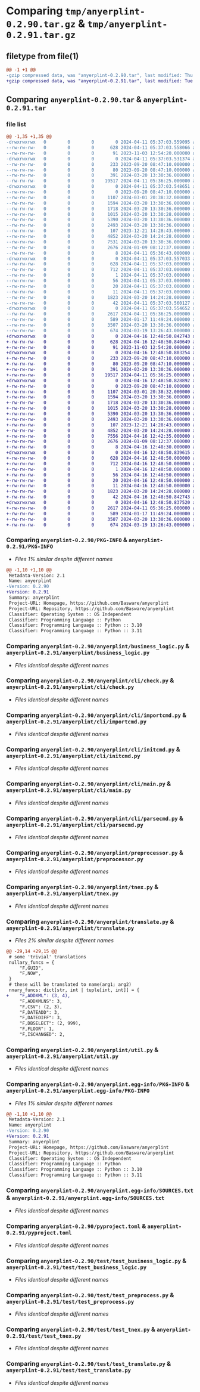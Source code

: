 # Comparing `tmp/anyerplint-0.2.90.tar.gz` & `tmp/anyerplint-0.2.91.tar.gz`

## filetype from file(1)

```diff
@@ -1 +1 @@
-gzip compressed data, was "anyerplint-0.2.90.tar", last modified: Thu Apr 11 05:37:03 2024, max compression
+gzip compressed data, was "anyerplint-0.2.91.tar", last modified: Tue Apr 16 12:48:50 2024, max compression
```

## Comparing `anyerplint-0.2.90.tar` & `anyerplint-0.2.91.tar`

### file list

```diff
@@ -1,35 +1,35 @@
-drwxrwxrwx   0        0        0        0 2024-04-11 05:37:03.559095 anyerplint-0.2.90/
--rw-rw-rw-   0        0        0      628 2024-04-11 05:37:03.558066 anyerplint-0.2.90/PKG-INFO
--rw-rw-rw-   0        0        0       91 2023-11-03 12:54:20.000000 anyerplint-0.2.90/README.md
-drwxrwxrwx   0        0        0        0 2024-04-11 05:37:03.531374 anyerplint-0.2.90/anyerplint/
--rw-rw-rw-   0        0        0      233 2023-09-20 08:47:10.000000 anyerplint-0.2.90/anyerplint/__init__.py
--rw-rw-rw-   0        0        0       80 2023-09-20 08:47:10.000000 anyerplint-0.2.90/anyerplint/__main__.py
--rw-rw-rw-   0        0        0      391 2024-03-20 13:30:36.000000 anyerplint-0.2.90/anyerplint/ast.py
--rw-rw-rw-   0        0        0    19517 2024-04-11 05:36:25.000000 anyerplint-0.2.90/anyerplint/business_logic.py
-drwxrwxrwx   0        0        0        0 2024-04-11 05:37:03.548651 anyerplint-0.2.90/anyerplint/cli/
--rw-rw-rw-   0        0        0        0 2023-09-20 08:47:10.000000 anyerplint-0.2.90/anyerplint/cli/__init__.py
--rw-rw-rw-   0        0        0     1107 2024-03-01 20:38:32.000000 anyerplint-0.2.90/anyerplint/cli/check.py
--rw-rw-rw-   0        0        0     1594 2024-03-20 13:30:36.000000 anyerplint-0.2.90/anyerplint/cli/importcmd.py
--rw-rw-rw-   0        0        0     1718 2024-03-20 13:30:36.000000 anyerplint-0.2.90/anyerplint/cli/initcmd.py
--rw-rw-rw-   0        0        0     1015 2024-03-20 13:30:28.000000 anyerplint-0.2.90/anyerplint/cli/main.py
--rw-rw-rw-   0        0        0     5390 2024-03-20 13:30:36.000000 anyerplint-0.2.90/anyerplint/cli/parsecmd.py
--rw-rw-rw-   0        0        0     2493 2024-03-20 13:30:36.000000 anyerplint-0.2.90/anyerplint/preprocessor.py
--rw-rw-rw-   0        0        0      107 2023-12-21 14:28:43.000000 anyerplint-0.2.90/anyerplint/recursive_list.py
--rw-rw-rw-   0        0        0     4852 2024-03-20 14:24:28.000000 anyerplint-0.2.90/anyerplint/tnex.py
--rw-rw-rw-   0        0        0     7531 2024-03-20 13:30:36.000000 anyerplint-0.2.90/anyerplint/translate.py
--rw-rw-rw-   0        0        0     2676 2024-01-09 08:12:37.000000 anyerplint-0.2.90/anyerplint/util.py
--rw-rw-rw-   0        0        0        8 2024-04-11 05:36:43.000000 anyerplint-0.2.90/anyerplint/version.txt
-drwxrwxrwx   0        0        0        0 2024-04-11 05:37:03.557033 anyerplint-0.2.90/anyerplint.egg-info/
--rw-rw-rw-   0        0        0      628 2024-04-11 05:37:03.000000 anyerplint-0.2.90/anyerplint.egg-info/PKG-INFO
--rw-rw-rw-   0        0        0      712 2024-04-11 05:37:03.000000 anyerplint-0.2.90/anyerplint.egg-info/SOURCES.txt
--rw-rw-rw-   0        0        0        1 2024-04-11 05:37:03.000000 anyerplint-0.2.90/anyerplint.egg-info/dependency_links.txt
--rw-rw-rw-   0        0        0       56 2024-04-11 05:37:03.000000 anyerplint-0.2.90/anyerplint.egg-info/entry_points.txt
--rw-rw-rw-   0        0        0       20 2024-04-11 05:37:03.000000 anyerplint-0.2.90/anyerplint.egg-info/requires.txt
--rw-rw-rw-   0        0        0       11 2024-04-11 05:37:03.000000 anyerplint-0.2.90/anyerplint.egg-info/top_level.txt
--rw-rw-rw-   0        0        0     1823 2024-03-20 14:24:28.000000 anyerplint-0.2.90/pyproject.toml
--rw-rw-rw-   0        0        0       42 2024-04-11 05:37:03.560127 anyerplint-0.2.90/setup.cfg
-drwxrwxrwx   0        0        0        0 2024-04-11 05:37:03.554652 anyerplint-0.2.90/test/
--rw-rw-rw-   0        0        0     2617 2024-04-11 05:36:25.000000 anyerplint-0.2.90/test/test_business_logic.py
--rw-rw-rw-   0        0        0      589 2024-01-17 11:49:24.000000 anyerplint-0.2.90/test/test_preprocess.py
--rw-rw-rw-   0        0        0     3507 2024-03-20 13:30:36.000000 anyerplint-0.2.90/test/test_tnex.py
--rw-rw-rw-   0        0        0      674 2024-03-19 13:26:43.000000 anyerplint-0.2.90/test/test_translate.py
+drwxrwxrwx   0        0        0        0 2024-04-16 12:48:50.842743 anyerplint-0.2.91/
+-rw-rw-rw-   0        0        0      628 2024-04-16 12:48:50.840649 anyerplint-0.2.91/PKG-INFO
+-rw-rw-rw-   0        0        0       91 2023-11-03 12:54:20.000000 anyerplint-0.2.91/README.md
+drwxrwxrwx   0        0        0        0 2024-04-16 12:48:50.803254 anyerplint-0.2.91/anyerplint/
+-rw-rw-rw-   0        0        0      233 2023-09-20 08:47:10.000000 anyerplint-0.2.91/anyerplint/__init__.py
+-rw-rw-rw-   0        0        0       80 2023-09-20 08:47:10.000000 anyerplint-0.2.91/anyerplint/__main__.py
+-rw-rw-rw-   0        0        0      391 2024-03-20 13:30:36.000000 anyerplint-0.2.91/anyerplint/ast.py
+-rw-rw-rw-   0        0        0    19517 2024-04-11 05:36:25.000000 anyerplint-0.2.91/anyerplint/business_logic.py
+drwxrwxrwx   0        0        0        0 2024-04-16 12:48:50.828892 anyerplint-0.2.91/anyerplint/cli/
+-rw-rw-rw-   0        0        0        0 2023-09-20 08:47:10.000000 anyerplint-0.2.91/anyerplint/cli/__init__.py
+-rw-rw-rw-   0        0        0     1107 2024-03-01 20:38:32.000000 anyerplint-0.2.91/anyerplint/cli/check.py
+-rw-rw-rw-   0        0        0     1594 2024-03-20 13:30:36.000000 anyerplint-0.2.91/anyerplint/cli/importcmd.py
+-rw-rw-rw-   0        0        0     1718 2024-03-20 13:30:36.000000 anyerplint-0.2.91/anyerplint/cli/initcmd.py
+-rw-rw-rw-   0        0        0     1015 2024-03-20 13:30:28.000000 anyerplint-0.2.91/anyerplint/cli/main.py
+-rw-rw-rw-   0        0        0     5390 2024-03-20 13:30:36.000000 anyerplint-0.2.91/anyerplint/cli/parsecmd.py
+-rw-rw-rw-   0        0        0     2493 2024-03-20 13:30:36.000000 anyerplint-0.2.91/anyerplint/preprocessor.py
+-rw-rw-rw-   0        0        0      107 2023-12-21 14:28:43.000000 anyerplint-0.2.91/anyerplint/recursive_list.py
+-rw-rw-rw-   0        0        0     4852 2024-03-20 14:24:28.000000 anyerplint-0.2.91/anyerplint/tnex.py
+-rw-rw-rw-   0        0        0     7556 2024-04-16 12:42:35.000000 anyerplint-0.2.91/anyerplint/translate.py
+-rw-rw-rw-   0        0        0     2676 2024-01-09 08:12:37.000000 anyerplint-0.2.91/anyerplint/util.py
+-rw-rw-rw-   0        0        0        8 2024-04-16 12:48:30.000000 anyerplint-0.2.91/anyerplint/version.txt
+drwxrwxrwx   0        0        0        0 2024-04-16 12:48:50.839615 anyerplint-0.2.91/anyerplint.egg-info/
+-rw-rw-rw-   0        0        0      628 2024-04-16 12:48:50.000000 anyerplint-0.2.91/anyerplint.egg-info/PKG-INFO
+-rw-rw-rw-   0        0        0      712 2024-04-16 12:48:50.000000 anyerplint-0.2.91/anyerplint.egg-info/SOURCES.txt
+-rw-rw-rw-   0        0        0        1 2024-04-16 12:48:50.000000 anyerplint-0.2.91/anyerplint.egg-info/dependency_links.txt
+-rw-rw-rw-   0        0        0       56 2024-04-16 12:48:50.000000 anyerplint-0.2.91/anyerplint.egg-info/entry_points.txt
+-rw-rw-rw-   0        0        0       20 2024-04-16 12:48:50.000000 anyerplint-0.2.91/anyerplint.egg-info/requires.txt
+-rw-rw-rw-   0        0        0       11 2024-04-16 12:48:50.000000 anyerplint-0.2.91/anyerplint.egg-info/top_level.txt
+-rw-rw-rw-   0        0        0     1823 2024-03-20 14:24:28.000000 anyerplint-0.2.91/pyproject.toml
+-rw-rw-rw-   0        0        0       42 2024-04-16 12:48:50.842743 anyerplint-0.2.91/setup.cfg
+drwxrwxrwx   0        0        0        0 2024-04-16 12:48:50.837520 anyerplint-0.2.91/test/
+-rw-rw-rw-   0        0        0     2617 2024-04-11 05:36:25.000000 anyerplint-0.2.91/test/test_business_logic.py
+-rw-rw-rw-   0        0        0      589 2024-01-17 11:49:24.000000 anyerplint-0.2.91/test/test_preprocess.py
+-rw-rw-rw-   0        0        0     3507 2024-03-20 13:30:36.000000 anyerplint-0.2.91/test/test_tnex.py
+-rw-rw-rw-   0        0        0      674 2024-03-19 13:26:43.000000 anyerplint-0.2.91/test/test_translate.py
```

### Comparing `anyerplint-0.2.90/PKG-INFO` & `anyerplint-0.2.91/PKG-INFO`

 * *Files 1% similar despite different names*

```diff
@@ -1,10 +1,10 @@
 Metadata-Version: 2.1
 Name: anyerplint
-Version: 0.2.90
+Version: 0.2.91
 Summary: anyerplint
 Project-URL: Homepage, https://github.com/Basware/anyerplint
 Project-URL: Repository, https://github.com/Basware/anyerplint
 Classifier: Operating System :: OS Independent
 Classifier: Programming Language :: Python
 Classifier: Programming Language :: Python :: 3.10
 Classifier: Programming Language :: Python :: 3.11
```

### Comparing `anyerplint-0.2.90/anyerplint/business_logic.py` & `anyerplint-0.2.91/anyerplint/business_logic.py`

 * *Files identical despite different names*

### Comparing `anyerplint-0.2.90/anyerplint/cli/check.py` & `anyerplint-0.2.91/anyerplint/cli/check.py`

 * *Files identical despite different names*

### Comparing `anyerplint-0.2.90/anyerplint/cli/importcmd.py` & `anyerplint-0.2.91/anyerplint/cli/importcmd.py`

 * *Files identical despite different names*

### Comparing `anyerplint-0.2.90/anyerplint/cli/initcmd.py` & `anyerplint-0.2.91/anyerplint/cli/initcmd.py`

 * *Files identical despite different names*

### Comparing `anyerplint-0.2.90/anyerplint/cli/main.py` & `anyerplint-0.2.91/anyerplint/cli/main.py`

 * *Files identical despite different names*

### Comparing `anyerplint-0.2.90/anyerplint/cli/parsecmd.py` & `anyerplint-0.2.91/anyerplint/cli/parsecmd.py`

 * *Files identical despite different names*

### Comparing `anyerplint-0.2.90/anyerplint/preprocessor.py` & `anyerplint-0.2.91/anyerplint/preprocessor.py`

 * *Files identical despite different names*

### Comparing `anyerplint-0.2.90/anyerplint/tnex.py` & `anyerplint-0.2.91/anyerplint/tnex.py`

 * *Files identical despite different names*

### Comparing `anyerplint-0.2.90/anyerplint/translate.py` & `anyerplint-0.2.91/anyerplint/translate.py`

 * *Files 2% similar despite different names*

```diff
@@ -29,14 +29,15 @@
 # some 'trivial' translations
 nullary_funcs = {
     "F,GUID",
     "F,NOW",
 }
 # these will be translated to name(arg1; arg2)
 nnary_funcs: dict[str, int | tuple[int, int]] = {
+    "F,ADDXML": (3, 4),
     "F,ADDXMLNS": 3,
     "F,CSV": (2, 3),
     "F,DATEADD": 3,
     "F,DATEDIFF": 3,
     "F,DBSELECT": (2, 999),
     "F,FLOOR": 1,
     "F,ISCHANGED": 2,
```

### Comparing `anyerplint-0.2.90/anyerplint/util.py` & `anyerplint-0.2.91/anyerplint/util.py`

 * *Files identical despite different names*

### Comparing `anyerplint-0.2.90/anyerplint.egg-info/PKG-INFO` & `anyerplint-0.2.91/anyerplint.egg-info/PKG-INFO`

 * *Files 1% similar despite different names*

```diff
@@ -1,10 +1,10 @@
 Metadata-Version: 2.1
 Name: anyerplint
-Version: 0.2.90
+Version: 0.2.91
 Summary: anyerplint
 Project-URL: Homepage, https://github.com/Basware/anyerplint
 Project-URL: Repository, https://github.com/Basware/anyerplint
 Classifier: Operating System :: OS Independent
 Classifier: Programming Language :: Python
 Classifier: Programming Language :: Python :: 3.10
 Classifier: Programming Language :: Python :: 3.11
```

### Comparing `anyerplint-0.2.90/anyerplint.egg-info/SOURCES.txt` & `anyerplint-0.2.91/anyerplint.egg-info/SOURCES.txt`

 * *Files identical despite different names*

### Comparing `anyerplint-0.2.90/pyproject.toml` & `anyerplint-0.2.91/pyproject.toml`

 * *Files identical despite different names*

### Comparing `anyerplint-0.2.90/test/test_business_logic.py` & `anyerplint-0.2.91/test/test_business_logic.py`

 * *Files identical despite different names*

### Comparing `anyerplint-0.2.90/test/test_preprocess.py` & `anyerplint-0.2.91/test/test_preprocess.py`

 * *Files identical despite different names*

### Comparing `anyerplint-0.2.90/test/test_tnex.py` & `anyerplint-0.2.91/test/test_tnex.py`

 * *Files identical despite different names*

### Comparing `anyerplint-0.2.90/test/test_translate.py` & `anyerplint-0.2.91/test/test_translate.py`

 * *Files identical despite different names*


